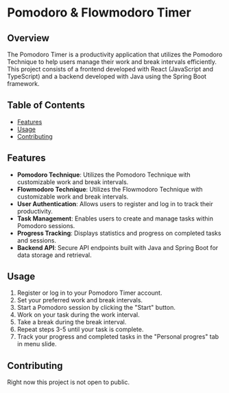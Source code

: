 # Pomodoro & Flowmodoro Timer



## Overview

The Pomodoro Timer is a productivity application that utilizes the Pomodoro Technique to help users manage their work and break intervals efficiently. This project consists of a frontend developed with React (JavaScript and TypeScript) and a backend developed with Java using the Spring Boot framework.

## Table of Contents

- [Features](#features)
- [Usage](#usage)
- [Contributing](#contributing)

## Features

- **Pomodoro Technique**: Utilizes the Pomodoro Technique with customizable work and break intervals.
- **Flowmodoro Technique**: Utilizes the Flowmodoro Technique with customizable work and break intervals.
- **User Authentication**: Allows users to register and log in to track their productivity.
- **Task Management**: Enables users to create and manage tasks within Pomodoro sessions.
- **Progress Tracking**: Displays statistics and progress on completed tasks and sessions.
- **Backend API**: Secure API endpoints built with Java and Spring Boot for data storage and retrieval.

## Usage

1. Register or log in to your Pomodoro Timer account.
2. Set your preferred work and break intervals.
3. Start a Pomodoro session by clicking the "Start" button.
4. Work on your task during the work interval.
5. Take a break during the break interval.
6. Repeat steps 3-5 until your task is complete.
7. Track your progress and completed tasks in the "Personal progres" tab in menu slide.

## Contributing

Right now this project is not open to public.
